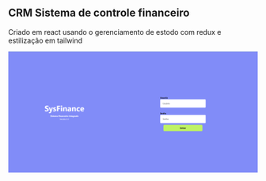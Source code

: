 <h2>CRM Sistema de controle financeiro</h2>

<p>Criado em react  usando o gerenciamento de estodo com redux e estilização em tailwind</p>

<img src="./src/assets/home.png">
